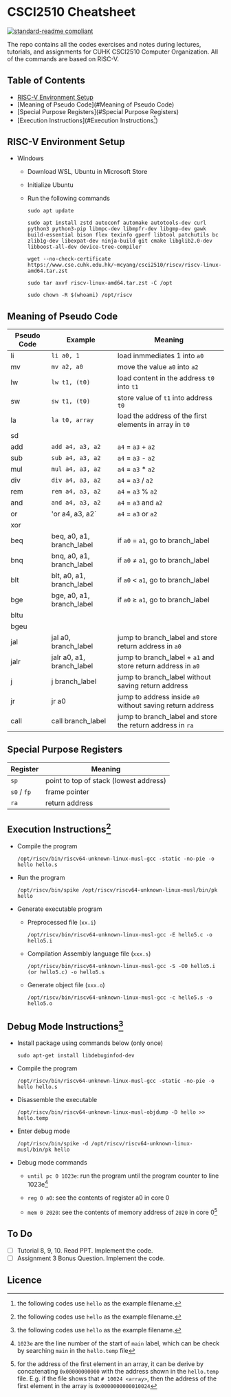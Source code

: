 # CSCI2510 Cheatsheet

[![standard-readme compliant](https://img.shields.io/badge/readme%20style-standard-brightgreen.svg?style=flat-square)](https://github.com/RichardLitt/standard-readme)  

The repo contains all the codes exercises and notes during lectures, tutorials, and assignments for CUHK CSCI2510 Computer Organization. All of the commands are based on RISC-V. 

## Table of Contents
- [RISC-V Environment Setup](#risc-v-environment-setup)
- [Meaning of Pseudo Code](#Meaning of Pseudo Code)
- [Special Purpose Registers](#Special Purpose Registers)
- [Execution Instructions](#Execution Instructions[^1])

## RISC-V Environment Setup

- Windows
    - Download WSL, Ubuntu in Microsoft Store  
    - Initialize Ubuntu
    - Run the following commands  

        ```
        sudo apt update

        sudo apt install zstd autoconf automake autotools-dev curl python3 python3-pip libmpc-dev libmpfr-dev libgmp-dev gawk build-essential bison flex texinfo gperf libtool patchutils bc zlib1g-dev libexpat-dev ninja-build git cmake libglib2.0-dev libboost-all-dev device-tree-compiler

        wget --no-check-certificate https://www.cse.cuhk.edu.hk/~mcyang/csci2510/riscv/riscv-linux-amd64.tar.zst

        sudo tar axvf riscv-linux-amd64.tar.zst -C /opt

        sudo chown -R $(whoami) /opt/riscv
        ```

## Meaning of Pseudo Code

| Pseudo Code | Example                   | Meaning                                                      |
|-------------|---------------------------|--------------------------------------------------------------|
| li          | `li a0, 1`                | load inmmediates 1 into `a0`                                 |
| mv          | `mv a2, a0`               | move the value `a0` into `a2`                                |
| lw          | `lw t1, (t0)`             | load content in the address `t0` into `t1`                   |
| sw          | `sw t1, (t0)`             | store value of `t1` into address `t0`                        |
| la          | `la t0, array`            | load the address of the first elements in array in `t0`      |
| sd          |                           |                                                              |
| add         | `add a4, a3, a2`          | `a4` = `a3` + `a2`                                           |
| sub         | `sub a4, a3, a2`          | `a4` = `a3` - `a2`                                           |
| mul         | `mul a4, a3, a2`          | `a4` = `a3` * `a2`                                           |
| div         | `div a4, a3, a2`          | `a4` = `a3` / `a2`                                           |
| rem         | `rem a4, a3, a2`          | `a4` = `a3` % `a2`                                           |
| and         | `and a4, a3, a2`          | `a4` = `a3` and  `a2`                                        |
| or          | 'or a4, a3, a2`           | `a4` = `a3` or  `a2`                                         |
| xor         |                           |                                                              |
| beq         | beq, a0, a1, branch_label | if `a0` = `a1`, go to branch_label                           |
| bnq         | bnq, a0, a1, branch_label | if `a0` $\ne$ `a1`, go to branch_label                       |
| blt         | blt, a0, a1, branch_label | if `a0` < `a1`, go to branch_label                           |
| bge         | bge, a0, a1, branch_label | if `a0` $\ge$ `a1`, go to branch_label                       |
| bltu        |                           |                                                              |
| bgeu        |                           |                                                              |
| jal         | jal a0, branch_label      | jump to branch_label and store return address in `a0`        |
| jalr        | jalr a0, a1, branch_label | jump to branch_label + `a1` and store return address in `a0` |
| j           | j branch_label            | jump to branch_label without saving return address           |
| jr          | jr a0                     | jump to address inside `a0` without saving return address    |
| call        | call branch_label         | jump to branch_label and store the return address in `ra`    |



## Special Purpose Registers  

| Register    | Meaning                                |
|-------------|----------------------------------------|
| `sp`        | point to top of stack (lowest address) |
| `s0` / `fp` | frame pointer                          |
| `ra`        | return address                         |


## Execution Instructions[^1]

- Compile the program  

    ```Shell
    /opt/riscv/bin/riscv64-unknown-linux-musl-gcc -static -no-pie -o hello hello.s
    ```

- Run the program  

    ```Shell
    /opt/riscv/bin/spike /opt/riscv/riscv64-unknown-linux-musl/bin/pk hello
    ```

- Generate executable program

    - Preprocessed file (`xx.i`) 

        ```
        /opt/riscv/bin/riscv64-unknown-linux-musl-gcc -E hello5.c -o hello5.i
        ```
    
    - Compilation Assembly language file (`xxx.s`)

        ```
        /opt/riscv/bin/riscv64-unknown-linux-musl-gcc -S -O0 hello5.i (or hello5.c) -o hello5.s
        ```
    
    - Generate object file (`xxx.o`)
    
        ```
        /opt/riscv/bin/riscv64-unknown-linux-musl-gcc -c hello5.s -o hello5.o
        ```

## Debug Mode Instructions[^1]

[^1]: the following codes use `hello` as the example filename. 

- Install package using commands below (only once)  

    ```
    sudo apt-get install libdebuginfod-dev
    ```

- Compile the program  

    ```Shell
    /opt/riscv/bin/riscv64-unknown-linux-musl-gcc -static -no-pie -o hello hello.s
    ```

- Disassemble the executable

    ```Shell
    /opt/riscv/bin/riscv64-unknown-linux-musl-objdump -D hello >> hello.temp
    ```

- Enter debug mode  

    ```Shell
    /opt/riscv/bin/spike -d /opt/riscv/riscv64-unknown-linux-musl/bin/pk hello
    ```

- Debug mode commands
    
    - `until pc 0 1023e`: run the program until the program counter to line 1023e[^2]

    [^2]: `1023e` are the line number of the start of `main` label, which can be check by searching `main` in the `hello.temp` file   
    
    - `reg 0 a0`: see the contents of register a0 in core 0  

    - `mem 0 2020`: see the contents of memory address of `2020` in core 0[^3]  

[^3]: for the address of the first element in an array, it can be derive by concatenating `0x00000000000` with the address shown in the `hello.temp` file. E.g. if the file shows that `# 10024 <array>`, then the address of the first element in the array is `0x0000000000010024`  
  
## To Do
- [ ] Tutorial 8, 9, 10. Read PPT. Implement the code. 
- [ ] Assignment 3 Bonus Question. Implement the code. 

## Licence

